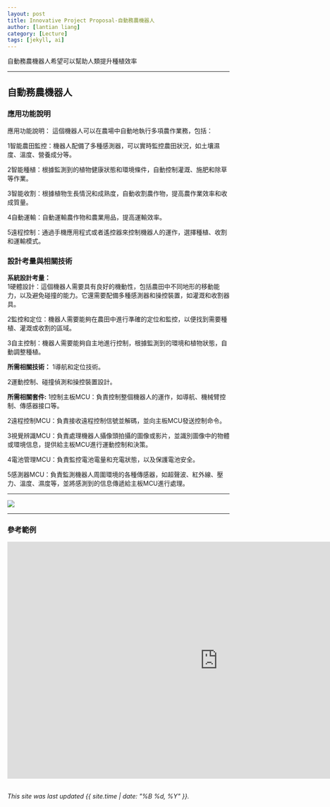 ```yaml
---
layout: post
title: Innovative Project Proposal-自動務農機器人
author: [lantian liang]
category: [Lecture]
tags: [jekyll, ai]
---
```


自動務農機器人希望可以幫助人類提升種植效率

---

## 自動務農機器人



### 應用功能說明
應用功能說明：
這個機器人可以在農場中自動地執行多項農作業務，包括：

1智能農田監控：機器人配備了多種感測器，可以實時監控農田狀況，如土壤濕度、溫度、營養成分等。

2智能種植：根據監測到的植物健康狀態和環境條件，自動控制灌溉、施肥和除草等作業。

3智能收割：根據植物生長情況和成熟度，自動收割農作物，提高農作業效率和收成質量。

4自動運輸：自動運輸農作物和農業用品，提高運輸效率。

5遠程控制：通過手機應用程式或者遙控器來控制機器人的運作，選擇種植、收割和運輸模式。



### 設計考量與相關技術
**系統設計考量：**<br>
1硬體設計：這個機器人需要具有良好的機動性，包括農田中不同地形的移動能力，以及避免碰撞的能力。它還需要配備多種感測器和操控裝置，如灌溉和收割器具。

2監控和定位：機器人需要能夠在農田中進行準確的定位和監控，以便找到需要種植、灌溉或收割的區域。

3自主控制：機器人需要能夠自主地進行控制，根據監測到的環境和植物狀態，自動調整種植。

**所需相關技術：**
1導航和定位技術。

2運動控制、碰撞偵測和操控裝置設計。

**所需相關套件:**
1控制主板MCU：負責控制整個機器人的運作，如導航、機械臂控制、傳感器接口等。

2遠程控制MCU：負責接收遠程控制信號並解碼，並向主板MCU發送控制命令。

3視覺辨識MCU：負責處理機器人攝像頭拍攝的圖像或影片，並識別圖像中的物體或環境信息，提供給主板MCU進行運動控制和決策。

4電池管理MCU：負責監控電池電量和充電狀態，以及保護電池安全。

5感測器MCU：負責監測機器人周圍環境的各種傳感器，如超聲波、紅外線、壓力、溫度、濕度等，並將感測到的信息傳遞給主板MCU進行處理。

---

![](https://github.com/rkuo2000/MCU-course/blob/main/images/FutureHome_kitchen_robot.png?raw=true)

---
### 參考範例
<iframe width="954" height="537" src="https://www.youtube.com/embed/d7NcoepWlyU" title="Real time reinforcement learning demo" frameborder="0" allow="accelerometer; autoplay; clipboard-write; encrypted-media; gyroscope; picture-in-picture; web-share" allowfullscreen></iframe>

<br>
<br>

*This site was last updated {{ site.time | date: "%B %d, %Y" }}.*


